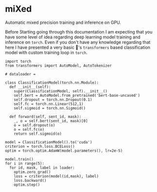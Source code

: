 # miXed

Automatic mixed precision training and inference on GPU. 

Before Starting going through this documentation I am expecting that you have some level of idea regarding deep learning model training and inference on `torch`. Even if you don't have any knowledge regarding that here I have presented a very basic 🤗's `transformers` based classification model with custom training loop in `torch`.

```python3
import torch
from transformers import AutoModel, AutoTokenizer

# dataloader = 

class ClassificationModel(torch.nn.Module):
  def __init__(self):
    super(ClassificationModel, self).__init__()
    self.bert = AutoModel.from_pretrained('bert-base-uncased') 
    self.dropout = torch.nn.Dropout(0.1)
    self.fc = torch.nn.Linear(512,1)
    self.sigmoid = torch.nn.Sigmoid()
    
  def forward(self, sent_id, mask): 
    _, o = self.bert(sent_id, mask)[0]
    o = self.dropout(o)
    o = self.fc(o)
    return self.sigmoid(o)
    
model = ClassificationModel().to('cuda')
criterion = torch.loss.BCELoss()
optim = torch.optim.AdamW(model.parameters(), lr=2e-5)

model.train()
for i in range(5):
  for id, mask, label in loader:
    optim.zero_grad()
    loss = criterion(model(id,mask), label)
    loss.backward()
    optim.step()
```
